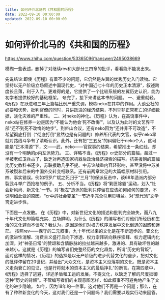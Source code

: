 ```yaml
---
title: 如何评价北马的《共和国的历程》
date: 2022-09-10 00:00:00
updated: 2022-09-10 00:00:00
---
```


# 如何评价北马的《共和国的历程》

https://www.zhihu.com/question/533650961/answer/2495038669

模糊一些表述，删掉了对继续rev和大部分三四章的批评，看看能不能发出来。

先说结论:即使《历程》有着不少的问题，它仍然是左翼的优秀历史入门读物。它坚持以无产阶级立场叙述中国现代史，“对中国近七十年的历史正本清源”，叙述跨度长且薄，利于入门。更难得的是，它提供了一个比较系统的左翼历史认识，能为初学者提供较好的基础框架。
夸完了，接下来讲这本书的问题。
一、避重就轻。《历程》在跃进和三年上篇幅比例严重失调，模糊neko在其中的作用。大谈公社的必要和优势、批判官僚的同时，只讲跃进的经济结果，不列举非正常死亡的详细数据，淡化灾难的严重性。
二、对neko的神化。《历程》认为，在高饶事件中，neko站在修养一边是因为“不能认为他会‘死不改悔’”，以及认为此时的文艺界干部“还不到死不改悔的地步”。到庐山会议，还有neko因为“还并非不可改造”，不希望彻底打倒（“彻底打倒”显然也是有问题的）修养所代表的文官，似乎neko早就对路线斗争有了清晰认识。此外，还有把“三五反”的纠偏归于neko个人，这可能是“正本清源”下，文——武，neko——官叙事的结果，希望推出一条红线，却没有一个明确的p内左派势力。
三、详略不当。《历程》cr史部分的篇幅，超过一半被老红卫兵占了，缺乏对再造国家机器后政治经济探索的描写。抗美援朝的篇幅比历史教科书还少，苏联援助几乎不提。中苏论战重内容轻影响，甚至没将中苏关系破裂和后来的中国外交转变相联系。还有前两章常见的大篇幅原材料引用。
四、事实错误。例如将罗广斌之死归于“三月”的保派反击中，谈68年造派内部分裂武斗举广西抢枪的例子。
五、分析不当。《历程》将“剿匪除霸”运动，划入“社会新风尚、新文化”一节。对“极左”造派的批判只停留在应该如何如何的要求，不说明如此做的原因。“cr中的社会变革”一节近乎完全引用贝特兰。对“现代派”文学否定进步性。

下面是一点发散。
在《历程》中，对新世纪文化的描述和批判完全缺失，而八九十年代文化却篇幅充实、立场鲜明。为什么《历程》的编写者们对他们所经历和生活的文化避而不谈呢？我认为，原因是他们对权力秩序发展中文化倒退的困惑和迷茫。
按照rev——保守的二元叙事，九十年代以来的文化是在不断退步的。亚文化的激进性消解、消费主义盛行且向下渗透、权力崇拜转向秩序崇拜、权力逻辑内化加深。对“神圣日常”的赞颂和含情脉脉的拉扯越来越多，激进的、具有破坏性的越来越小。这就是《历程》的编写者们完整经历的文化趋势，所谓“历史的背叛”。
面对这样的情况，《历程》的选择是以无产阶级的进步代替文化的退步，把对文化的批评停留在20世纪，并给出“大众文化，是资本主义没落期的文化，既是资本主义走向衰亡的见证，也是行将就木的资本主义的最后挣扎”的断言。在第四章中，《历程》选择了逃避，详述矛盾和工运的发展，不提文化，以缺乏了解的尺度抵御这种“历史的背叛”。不管编写者们的主观意图怎样，如此叙事不可避免地产生了文化的进步隐喻。
如今，因为18年的一件事，这对他们不再是一个问题；那么，在有了种种新变化的今天，这对我们还是一个问题吗？我们需要以现实行动来回答。
